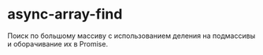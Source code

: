 # async-array-find

Поиск по большому массиву с использованием деления на подмассивы и оборачивание их в Promise.
